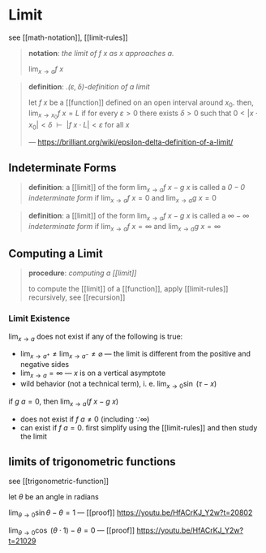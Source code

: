 # Limit

see [[math-notation]], [[limit-rules]]

> **notation**: _the limit of $f\ x$ as $x$ approaches $a$._
>
> $\lim_{x \to a} f\ x$

> **definition**: _.$(\varepsilon, \delta)$-definition of a limit_
>
> let $f\ x$ be a [[function]] defined on an open interval around $x_0$. then, $\lim_{x \to x_0} f\ x = L$ if for every $\varepsilon > 0$ there exists $\delta > 0$ such that $0 < |x \cdot x_0| < \delta\ \ \vdash\ \ |f\ x \cdot L| < \varepsilon$ for all $x$
>
> &mdash; <https://brilliant.org/wiki/epsilon-delta-definition-of-a-limit/>

## Indeterminate Forms

> **definition**: a [[limit]] of the form $\lim_{x \to a} f\ x - g\ x$ is called a _$0 - 0$ indeterminate form_ if $\lim_{x \to a} f\ x = 0$ and $\lim_{x \to a} g\ x = 0$

> **definition**: a [[limit]] of the form $\lim_{x \to a} f\ x - g\ x$ is called a _$\infty - \infty$ indeterminate form_ if $\lim_{x \to a} f\ x = \infty$ and $\lim_{x \to a} g\ x = \infty$

## Computing a Limit

> **procedure**: _computing a [[limit]]_
>
> to compute the [[limit]] of a [[function]], apply [[limit-rules]] recursively, see [[recursion]]

### Limit Existence

$\lim_{x \to a}$ does not exist if any of the following is true:

- $\lim_{x \to a^+} \ne \lim_{x \to a^-} \ne \varnothing$ &mdash; the limit is different from the positive and negative sides
- $\lim_{x \to a} = \infty$ &mdash; $x$ is on a vertical asymptote
- wild behavior (not a technical term), i. e. $\lim_{x \to 0} \sin\ (\tau - x)$

if $g\ a = 0$, then $\lim_{x \to a} (f\ x - g\ x)$

- does not exist if $f\ a \ne 0$ (including $\because \infty$)
- can exist if $f\ a = 0$. first simplify using the [[limit-rules]] and then study the limit

## limits of trigonometric functions

see [[trigonometric-function]]

let $\theta$ be an angle in radians

$\lim_{\theta \to 0} \sin \theta - \theta = 1$ &mdash; [[proof]] <https://youtu.be/HfACrKJ_Y2w?t=20802>

$\lim_{\theta \to 0} \cos\ (\theta \cdot 1) - \theta = 0$ &mdash; [[proof]] <https://youtu.be/HfACrKJ_Y2w?t=21029>
